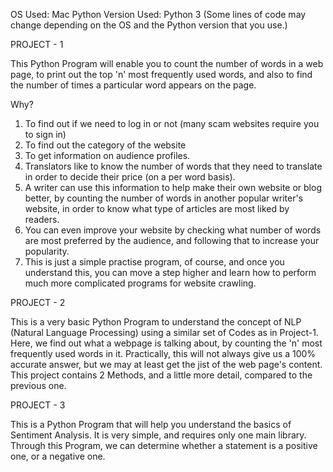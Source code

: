 OS Used: Mac
Python Version Used: Python 3
(Some lines of code may change depending on the OS and the Python version that you use.)


PROJECT - 1

This Python Program will enable you to count the number of words in a web page, to print out the top 'n' most frequently used words, and also to find the number of times a particular word appears on the page.

Why?

1. To find out if we need to log in or not (many scam websites require you to sign in)
2. To find out the category of the website
3. To get information on audience profiles.
4. Translators like to know the number of words that they need to translate in order to decide their price (on a per word basis).
5. A writer can use this information to help make their own website or blog better, by counting the number of words in another popular writer's website, in order to know what type of articles are most liked by readers.
6. You can even improve your website by checking what number of words are most preferred by the audience, and following that to increase your popularity.
7. This is just a simple practise program, of course, and once you understand this, you can move a step higher and learn how to perform much more complicated programs for website crawling.


PROJECT - 2

This is a very basic Python Program to understand the concept of NLP (Natural Language Processing) using a similar set of Codes as in Project-1. Here, we find out what a webpage is talking about, by counting the 'n' most frequently used words in it. Practically, this will not always give us a 100% accurate answer, but we may at least get the jist of the web page's content. This project contains 2 Methods, and a little more detail, compared to the previous one.


PROJECT - 3

This is a Python Program that will help you understand the basics of Sentiment Analysis. It is very simple, and requires only one main library. Through this Program, we can determine whether a statement is a positive one, or a negative one.
